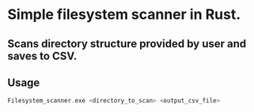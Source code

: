 # Simple filesystem scanner in Rust. 

## Scans directory structure provided by user and saves to CSV.

## Usage
```rust
Filesystem_scanner.exe <directory_to_scan> <output_csv_file>
```
